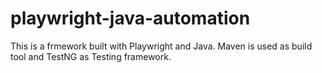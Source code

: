 # playwright-java-automation

This is a frmework built with Playwright and Java. Maven is used as build tool and TestNG as Testing framework. 
